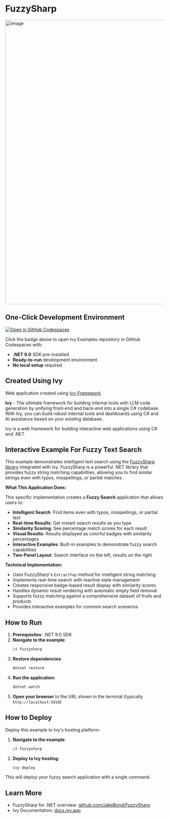 # FuzzySharp

<img width="1914" height="904" alt="image" src="https://github.com/user-attachments/assets/21b9a1ea-182d-40aa-af5e-89d2e008fe06" />

## One-Click Development Environment

[![Open in GitHub Codespaces](https://github.com/codespaces/badge.svg)](https://github.com/codespaces/new?hide_repo_select=true&ref=main&repo=Ivy-Interactive%2FIvy-Examples&machine=standardLinux32gb&devcontainer_path=.devcontainer%2Ffuzzysharp%2Fdevcontainer.json&location=EuropeWest)

Click the badge above to open Ivy Examples repository in GitHub Codespaces with:
- **.NET 9.0** SDK pre-installed
- **Ready-to-run** development environment
- **No local setup** required

## Created Using Ivy

Web application created using [Ivy-Framework](https://github.com/Ivy-Interactive/Ivy-Framework).

**Ivy** - The ultimate framework for building internal tools with LLM code generation by unifying front-end and back-end into a single C# codebase. With Ivy, you can build robust internal tools and dashboards using C# and AI assistance based on your existing database.

Ivy is a web framework for building interactive web applications using C# and .NET.

## Interactive Example For Fuzzy Text Search

This example demonstrates intelligent text search using the [FuzzySharp library](https://github.com/JakeBond/FuzzySharp) integrated with Ivy. FuzzySharp is a powerful .NET library that provides fuzzy string matching capabilities, allowing you to find similar strings even with typos, misspellings, or partial matches.

**What This Application Does:**

This specific implementation creates a **Fuzzy Search** application that allows users to:

- **Intelligent Search**: Find items even with typos, misspellings, or partial text
- **Real-time Results**: Get instant search results as you type
- **Similarity Scoring**: See percentage match scores for each result
- **Visual Results**: Results displayed as colorful badges with similarity percentages
- **Interactive Examples**: Built-in examples to demonstrate fuzzy search capabilities
- **Two-Panel Layout**: Search interface on the left, results on the right

**Technical Implementation:**

- Uses FuzzySharp's `ExtractTop` method for intelligent string matching
- Implements real-time search with reactive state management
- Creates responsive badge-based result display with similarity scores
- Handles dynamic result rendering with automatic empty field removal
- Supports fuzzy matching against a comprehensive dataset of fruits and products
- Provides interactive examples for common search scenarios

## How to Run

1. **Prerequisites**: .NET 9.0 SDK
2. **Navigate to the example**:
   ```bash
   cd fuzzysharp
   ```
3. **Restore dependencies**:
   ```bash
   dotnet restore
   ```
4. **Run the application**:
   ```bash
   dotnet watch
   ```
5. **Open your browser** to the URL shown in the terminal (typically `http://localhost:5010`)

## How to Deploy

Deploy this example to Ivy's hosting platform:

1. **Navigate to the example**:
   ```bash
   cd fuzzysharp
   ```
2. **Deploy to Ivy hosting**:
   ```bash
   ivy deploy
   ```
This will deploy your fuzzy search application with a single command.

## Learn More

- FuzzySharp for .NET overview: [github.com/JakeBond/FuzzySharp](https://github.com/JakeBond/FuzzySharp)
- Ivy Documentation: [docs.ivy.app](https://docs.ivy.app)